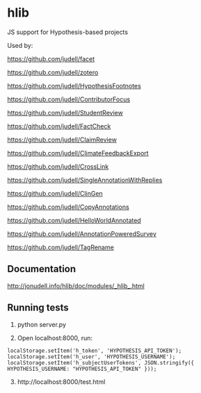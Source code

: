 # hlib

JS support for Hypothesis-based projects

Used by:

https://github.com/judell/facet

https://github.com/judell/zotero

https://github.com/judell/HypothesisFootnotes

https://github.com/judell/ContributorFocus

https://github.com/judell/StudentReview

https://github.com/judell/FactCheck

https://github.com/judell/ClaimReview

https://github.com/judell/ClimateFeedbackExport

https://github.com/judell/CrossLink

https://github.com/judell/SingleAnnotationWithReplies

https://github.com/judell/ClinGen
 
https://github.com/judell/CopyAnnotations

https://github.com/judell/HelloWorldAnnotated

https://github.com/judell/AnnotationPoweredSurvey

https://github.com/judell/TagRename

## Documentation

http://jonudell.info/hlib/doc/modules/_hlib_.html

## Running tests

1. python server.py

2. Open localhost:8000, run:

```
localStorage.setItem('h_token', 'HYPOTHESIS_API_TOKEN');
localStorage.setItem('h_user', 'HYPOTHESIS_USERNAME');
localStorage.setItem('h_subjectUserTokens', JSON.stringify({ HYPOTHESIS_USERNAME: "HYPOTHESIS_API_TOKEN" }));
```

3. http://localhost:8000/test.html
